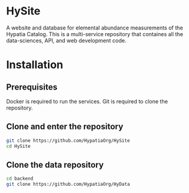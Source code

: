 # HySite

A website and database for elemental abundance measurements of the Hypatia Catalog. 
This is a multi-service repository that containes all the data-sciences, API, and web development code.

# Installation

## Prerequisites
Docker is required to run the services.
Git is required to clone the repository.

## Clone and enter the repository
```bash
git clone https://github.com/HypatiaOrg/HySite
cd HySite
```

## Clone the data repository
```bash
cd backend
git clone https://github.com/HypatiaOrg/HyData
```